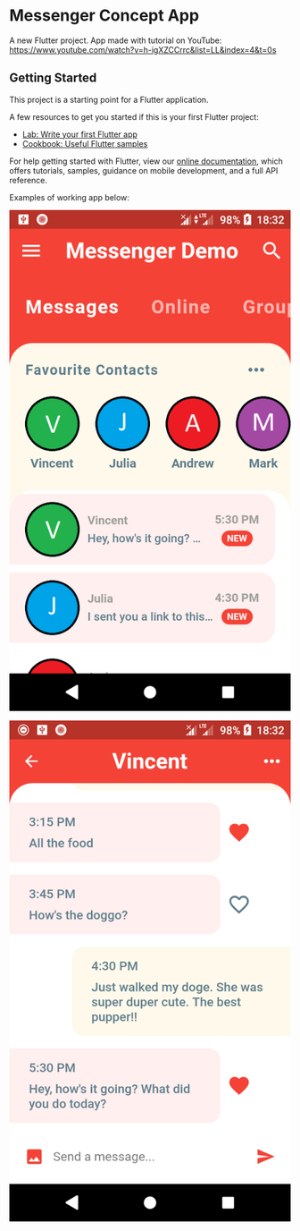 # Messenger Concept App

A new Flutter project. App made with tutorial on YouTube: https://www.youtube.com/watch?v=h-igXZCCrrc&list=LL&index=4&t=0s

## Getting Started

This project is a starting point for a Flutter application.

A few resources to get you started if this is your first Flutter project:

- [Lab: Write your first Flutter app](https://flutter.dev/docs/get-started/codelab)
- [Cookbook: Useful Flutter samples](https://flutter.dev/docs/cookbook)

For help getting started with Flutter, view our
[online documentation](https://flutter.dev/docs), which offers tutorials,
samples, guidance on mobile development, and a full API reference.

Examples of working app below:

![appexample1](./appexample/appexample1.png)

![appexample2](./appexample/appexample2.png)
